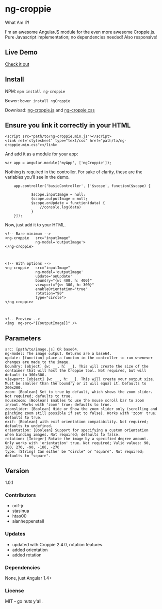 # ng-croppie
What Am I?!

I'm an awesome AngularJS module for the even more awesome Croppie.js.
Pure Javascript implementation; no dependencies needed! Also responsive!

## Live Demo

[Check it out](https://allenroyston.herokuapp.com/access/acr-croppie/)

## Install
NPM: `npm install ng-croppie`

Bower: `bower install ngCroppie`

Download: [ng-croppie.js](unminified/ng-croppie.js) and [ng-croppie.css](unminified/ng-croppie.css)

## Ensure you link it correctly in your HTML<br>
```
<script src="path/to/ng-croppie.min.js"></script>
<link rel='stylesheet' type="text/css" href="path/to/ng-croppie.min.css"></link>
```
<!--
## CDN
cdnjs.com provides croppie via cdn https://cdnjs.com/libraries/ng-croppie
```
https://cdnjs.cloudflare.com/ajax/libs/ng-croppie/{version}/ng-croppie.min.css
https://cdnjs.cloudflare.com/ajax/libs/ng-croppie/{version}/ng-croppie.min.js
```
-->

And add it as a module for your app:<br>
```
var app = angular.module('myApp', ['ngCroppie']);
```


Nothing is required in the controller. For sake of clarity, these are the variables you'll see in the demo.<br>
```
    app.controller('basicController', ['$scope', function($scope) {

            $scope.inputImage = null;
            $scope.outputImage = null;
            $scope.onUpdate = function(data) {
                //console.log(data)
            }
    }]);
```


Now, just add it to your HTML.<br>
```
<!-- Bare minimum -->
<ng-croppie   src="inputImage"
              ng-model='outputImage'>
</ng-croppie>



<!-- With options -->
<ng-croppie   src="inputImage"
              ng-model='outputImage'
              update='onUpdate'
              boundry="{w: 400, h: 400}"
              viewport="{w: 300, h: 300}"
              enableOrientation="true"
              rotation="90" 
              type="circle">
</ng-croppie>



<!-- Preview -->
<img  ng-src="{{outputImage}}" />
```


## Parameters
```
src: [path/to/image.js] OR base64. 
ng-model: The image output. Returns are a base64. 
update: [function] place a functon in the controller to run whenever changes are made to the image. 
boundry: [object] {w: __, h: __}. This will create the size of the container that will host the Croppie tool. Not required, but will default to 300x300. 
viewport: [object] {w: __, h: __}. This will create your output size. Must be smaller than the boundry or it will equal it. Defaults to 200x200. 
zoom: [Boolean] Set to true by default, which shows the zoom slider. Not required; defaults to true.
mousezoom: [Boolean] Enables to use the mouse scroll bar to zoom in/out. Works with 'zoom' true; defaults to true.
zoomslider: [Boolean] Hide or Show the zoom slider only (scrolling and pinching zoom still possible if set to false). Works with 'zoom' true; defaults to true.
exif: [Boolean] with exif orientation compatability. Not required; defaults to undefined.
orientation: [Boolean] Support for specifying a custom orientation when binding images. Not required; defaults to false.
rotation: [Integer] Rotate the image by a specified degree amount. Only works with 'orientation' true. Not required; Valid values: 90, 180, 270, -90, -180, -270
type: [String] Can either be "circle" or "square". Not required; defaults to "square". 
```

## Version
1.0.1

### Contributors

- orif-jr
- stasinua
- htao00
- alanheppenstall

### Updates
- updated with Croppie 2.4.0, rotation features 
- added orientation
- added rotation

### Dependencies
None, just Angular 1.4+


### License
MIT - go nuts y'all.
